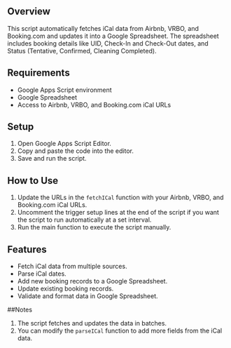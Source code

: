 ## Overview

This script automatically fetches iCal data from Airbnb, VRBO, and Booking.com and updates it into a Google Spreadsheet. The spreadsheet includes booking details like UID, Check-In and Check-Out dates, and Status (Tentative, Confirmed, Cleaning Completed).

## Requirements

- Google Apps Script environment
- Google Spreadsheet
- Access to Airbnb, VRBO, and Booking.com iCal URLs

## Setup

1. Open Google Apps Script Editor.
2. Copy and paste the code into the editor.
3. Save and run the script.

## How to Use

1. Update the URLs in the `fetchICal` function with your Airbnb, VRBO, and Booking.com iCal URLs.
2. Uncomment the trigger setup lines at the end of the script if you want the script to run automatically at a set interval.
3. Run the main function to execute the script manually.

## Features
- Fetch iCal data from multiple sources.
- Parse iCal dates.
- Add new booking records to a Google Spreadsheet.
- Update existing booking records.
- Validate and format data in Google Spreadsheet.


##Notes
1. The script fetches and updates the data in batches.
2. You can modify the `parseICal` function to add more fields from the iCal data.